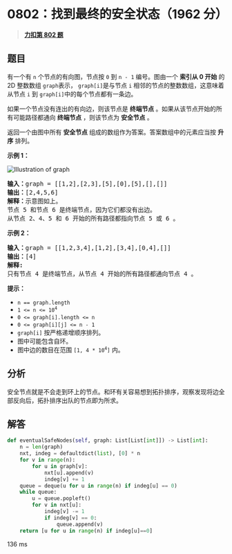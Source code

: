 # 0802：找到最终的安全状态（1962 分）


> <u>**[力扣第 802 题](https://leetcode.cn/problems/find-eventual-safe-states/)**</u>

## 题目

<p>有一个有 <code>n</code> 个节点的有向图，节点按 <code>0</code> 到 <code>n - 1</code> 编号。图由一个 <strong>索引从 0 开始</strong> 的 2D 整数数组 <code>graph</code>表示， <code>graph[i]</code>是与节点 <code>i</code> 相邻的节点的整数数组，这意味着从节点 <code>i</code> 到 <code>graph[i]</code>中的每个节点都有一条边。</p>

<p>如果一个节点没有连出的有向边，则该节点是 <strong>终端节点</strong> 。如果从该节点开始的所有可能路径都通向 <strong>终端节点</strong> ，则该节点为 <strong>安全节点</strong> 。</p>

<p>返回一个由图中所有 <strong>安全节点</strong> 组成的数组作为答案。答案数组中的元素应当按 <strong>升序</strong> 排列。</p>



<p><strong>示例 1：</strong></p>

<p><img alt="Illustration of graph" src="https://s3-lc-upload.s3.amazonaws.com/uploads/2018/03/17/picture1.png" /></p>

<pre>
<strong>输入：</strong>graph = [[1,2],[2,3],[5],[0],[5],[],[]]
<strong>输出：</strong>[2,4,5,6]
<strong>解释：</strong>示意图如上。
节点 5 和节点 6 是终端节点，因为它们都没有出边。
从节点 2、4、5 和 6 开始的所有路径都指向节点 5 或 6 。
</pre>

<p><strong>示例 2：</strong></p>

<pre>
<strong>输入：</strong>graph = [[1,2,3,4],[1,2],[3,4],[0,4],[]]
<strong>输出：</strong>[4]
<strong>解释:</strong>
只有节点 4 是终端节点，从节点 4 开始的所有路径都通向节点 4 。
</pre>



<p><strong>提示：</strong></p>

<ul>
<li><code>n == graph.length</code></li>
<li><code>1 &lt;= n &lt;= 10<sup>4</sup></code></li>
<li><code>0 &lt;= graph[i].length &lt;= n</code></li>
<li><code>0 &lt;= graph[i][j] &lt;= n - 1</code></li>
<li><code>graph[i]</code> 按严格递增顺序排列。</li>
<li>图中可能包含自环。</li>
<li>图中边的数目在范围 <code>[1, 4 * 10<sup>4</sup>]</code> 内。</li>
</ul>


## 分析

安全节点就是不会走到环上的节点。和环有关容易想到拓扑排序，观察发现将边全部反向后，拓扑排序出队的节点即为所求。

## 解答

```python
def eventualSafeNodes(self, graph: List[List[int]]) -> List[int]:
    n = len(graph)
    nxt, indeg = defaultdict(list), [0] * n
    for v in range(n):
        for u in graph[v]:
            nxt[u].append(v)
            indeg[v] += 1
    queue = deque(u for u in range(n) if indeg[u] == 0)
    while queue:
        u = queue.popleft()
        for v in nxt[u]:
            indeg[v] -= 1
            if indeg[v] == 0:
                queue.append(v)
    return [u for u in range(n) if indeg[u]==0]
```
136 ms


